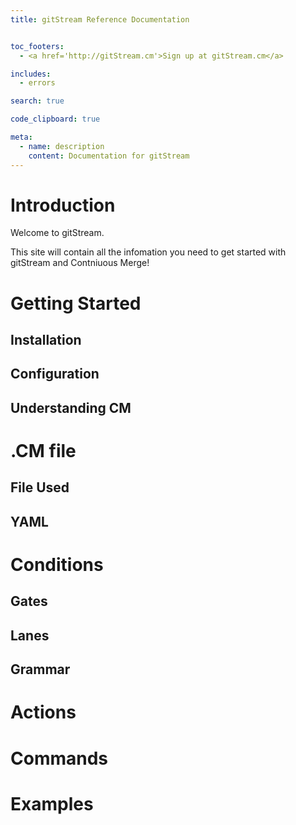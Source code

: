 ```yaml
---
title: gitStream Reference Documentation


toc_footers:
  - <a href='http://gitStream.cm'>Sign up at gitStream.cm</a>

includes:
  - errors

search: true

code_clipboard: true

meta:
  - name: description
    content: Documentation for gitStream
---
```


# Introduction

Welcome to gitStream. 

This site will contain all the infomation you need to get started with gitStream and Contniuous Merge!

# Getting Started 
## Installation
## Configuration
## Understanding CM


# .CM file
## File Used
## YAML


# Conditions
## Gates
## Lanes
## Grammar

# Actions

# Commands

# Examples